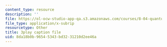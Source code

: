 ```yaml
---
content_type: resource
description: ''
file: https://ol-ocw-studio-app-qa.s3.amazonaws.com/courses/8-04-quantum-physics-i-spring-2016/8da18b0b96545343bd3231210d2ee46a_R-5hjmV-bdY.vtt
file_type: application/x-subrip
resourcetype: Other
title: 3play caption file
uid: 8da18b0b-9654-5343-bd32-31210d2ee46a
---
```

